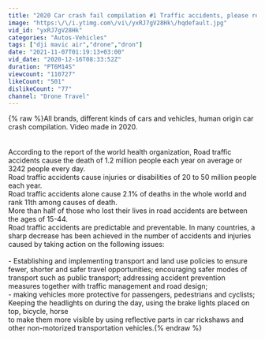 ```yaml
---
title: "2020 Car crash fail compilation #1 Traffic accidents, please read video explanation !"
image: "https:\/\/i.ytimg.com\/vi\/yxRJ7gV28Hk\/hqdefault.jpg"
vid_id: "yxRJ7gV28Hk"
categories: "Autos-Vehicles"
tags: ["dji mavic air","drone","dron"]
date: "2021-11-07T01:19:13+03:00"
vid_date: "2020-12-16T08:33:52Z"
duration: "PT6M14S"
viewcount: "110727"
likeCount: "501"
dislikeCount: "77"
channel: "Drone Travel"
---
```

{% raw %}All brands, different kinds of cars and vehicles, human origin car crash compilation. Video made in 2020. <br /><br /><br />According to the report of the world health organization, Road traffic accidents cause the death of 1.2 million people each year on average or 3242 people every day.<br />Road traffic accidents cause injuries or disabilities of 20 to 50 million people each year.<br />Road traffic accidents alone cause 2.1% of deaths in the whole world and rank 11th among causes of death.<br />More than half of those who lost their lives in road accidents are between the ages of 15-44.<br />Road traffic accidents are predictable and preventable. In many countries, a sharp decrease has been achieved in the number of accidents and injuries caused by taking action on the following issues:<br /> <br />- Establishing and implementing transport and land use policies to ensure fewer, shorter and safer travel opportunities; encouraging safer modes of transport such as public transport; addressing accident prevention measures together with traffic management and road design;<br />- making vehicles more protective for passengers, pedestrians and cyclists; Keeping the headlights on during the day, using the brake lights placed on top, bicycle, horse<br />to make them more visible by using reflective parts in car rickshaws and other non-motorized transportation vehicles.{% endraw %}
